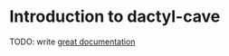 # Introduction to dactyl-cave

TODO: write [great documentation](http://jacobian.org/writing/great-documentation/what-to-write/)
